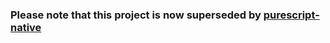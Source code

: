 ### **Please note that this project is now superseded by [purescript-native](https://github.com/andyarvanitis/purescript-native)**

